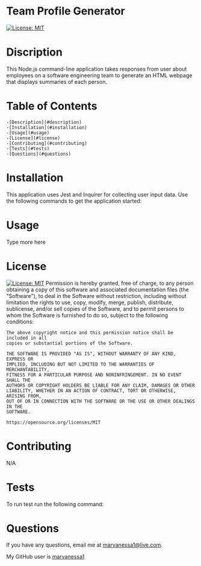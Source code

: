 
# Team Profile Generator

[![License: MIT](https://img.shields.io/badge/License-MIT-yellow.svg)](https://opensource.org/licenses/MIT)


# Discription
This Node.js command-line application takes responses from user about employees on a software engineering team to generate an HTML webpage that displays summaries of each person.

# Table of Contents


    -[Description](#description)
    -[Installation](#installation)
    -[Usage](#usage)
    -[License](#license)
    -[Contributing](#contributing)
    -[Tests](#tests)
    -[Questions](#questions)
    

# Installation

This application uses Jest and Inquirer for collecting user input data.  Use the following commands to get the application started:

# Usage

Type more here

# License

[![License: MIT](https://img.shields.io/badge/License-MIT-yellow.svg)](https://opensource.org/licenses/MIT)
    Permission is hereby granted, free of charge, to any person obtaining a copy
    of this software and associated documentation files (the "Software"), to deal
    in the Software without restriction, including without limitation the rights
    to use, copy, modify, merge, publish, distribute, sublicense, and/or sell
    copies of the Software, and to permit persons to whom the Software is
    furnished to do so, subject to the following conditions:

    The above copyright notice and this permission notice shall be included in all
    copies or substantial portions of the Software.

    THE SOFTWARE IS PROVIDED "AS IS", WITHOUT WARRANTY OF ANY KIND, EXPRESS OR
    IMPLIED, INCLUDING BUT NOT LIMITED TO THE WARRANTIES OF MERCHANTABILITY,
    FITNESS FOR A PARTICULAR PURPOSE AND NONINFRINGEMENT. IN NO EVENT SHALL THE
    AUTHORS OR COPYRIGHT HOLDERS BE LIABLE FOR ANY CLAIM, DAMAGES OR OTHER
    LIABILITY, WHETHER IN AN ACTION OF CONTRACT, TORT OR OTHERWISE, ARISING FROM,
    OUT OF OR IN CONNECTION WITH THE SOFTWARE OR THE USE OR OTHER DEALINGS IN THE
    SOFTWARE.
    
    https://opensource.org/licenses/MIT

# Contributing

N/A

# Tests

To run test run the following command:

# Questions


  If you have any questions, email me at [marvanessa1@live.com](mailto:marvanessa1@live.com).

  My GitHub user is [marvanessa1](https://github.com/marvanessa1)
  
